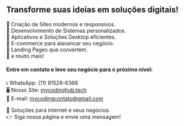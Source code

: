 ## Transforme suas ideias em soluções digitais! <br>

🔹 Criação de Sites modernos e responsivos. <br>
🔹 Desenvolvimento de Sistemas personalizados. <br>
🔹 Aplicativos e Soluções Desktop eficientes. <br>
🔹 E-commerce para alavancar seu negócio. <br>
🔹 Landing Pages que convertem. <br>
🔹 e muito mais! <br>

#### Entre em contato e leve seu negócio para o próximo nível: <br>

📞 WhatsApp: (11) 91528-6368 <br>
🖥️ Nosso Site: [mycodinghub.tech](https://mycodinghub.tech/) <br> 
📩 E-mail: mycodingcontato@gmail.com <br>

🌟 Soluções para internet e seus negócios. <br>
👉 Siga nossa página e envie uma mensagem! <br>
